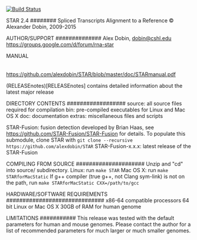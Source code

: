 [![Build Status](https://travis-ci.org/nathanhaigh/STAR.svg?branch=master)](https://travis-ci.org/nathanhaigh/STAR)

STAR 2.4
########
Spliced Transcripts Alignment to a Reference
© Alexander Dobin, 2009-2015

AUTHOR/SUPPORT
##############
Alex Dobin, dobin@cshl.edu
https://groups.google.com/d/forum/rna-star

MANUAL
######
https://github.com/alexdobin/STAR/blob/master/doc/STARmanual.pdf

(RELEASEnotes)[RELEASEnotes] contains detailed information about the latest major release

DIRECTORY CONTENTS
##################
source: all source files required for compilation
bin: pre-compiled executables for Linux and Mac OS X
doc: documentation
extras: miscellaneous files and scripts

STAR-Fusion: fusion detection developed by Brian Haas, see https://github.com/STAR-Fusion/STAR-Fusion for details.
             To populate this submodule, clone STAR with `git clone --recursive https://github.com/alexdobin/STAR`
STAR-Fusion-x.x.x: latest release of the STAR-Fusion


COMPILING FROM SOURCE
#####################
Unzip and "cd" into source/ subdirectory.
Linux:    run `make STAR`
Mac OS X: run `make STARforMacStatic`
          If g++ compiler (true g++, not Clang sym-link) is not on the path, run `make STARforMacStatic CXX=/path/to/gcc`


HARDWARE/SOFTWARE REQUIREMENTS
##############################
x86-64 compatible processors
64 bit Linux or Mac OS X 
30GB of RAM for human genome 


LIMITATIONS
###########
This release was tested with the default parameters for human and mouse genomes.
Please contact the author for a list of recommended parameters for much larger or much smaller genomes.

